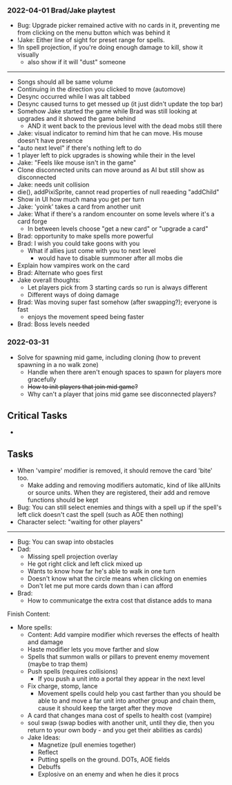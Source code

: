 
### 2022-04-01 Brad/Jake playtest
- Bug: Upgrade picker remained active with no cards in it, preventing me from clicking on the menu button which was behind it
- !Jake: Either line of sight for preset range for spells.
- !In spell projection, if you're doing enough damage to kill, show it visually
    - also show if it will "dust" someone
---
- Songs should all be same volume
- Continuing in the direction you clicked to move (automove)
- Desync occurred while I was alt tabbed
- Desync caused turns to get messed up (it just didn't update the top bar)
- Somehow Jake started the game while Brad was still looking at upgrades and it showed the game behind
    - AND it went back to the previous level with the dead mobs still there
- Jake: visual indicator to remind him that he can move. His mouse doesn't have presence
- "auto next level" if there's nothing left to do
- 1 player left to pick upgrades is showing while their in the level
- Jake: "Feels like mouse isn't in the game"
- Clone disconnected units can move around as AI but still show as disconnected
- Jake: needs unit collision
- die(), addPixiSprite, cannot read properties of null reaeding "addChild"
- Show in UI how much mana you get per turn
- Jake: 'yoink' takes a card from another unit
- Jake: What if there's a random encounter on some levels where it's a card forge
    - In between levels choose "get a new card" or "upgrade a card"
- Brad: opportunity to make spells more powerful
- Brad: I wish you could take goons with you
    - What if allies just come with you to next level
        - would have to disable summoner after all mobs die
- Explain how vampires work on the card
- Brad: Alternate who goes first
- Jake overall thoughts:
    - Let players pick from 3 starting cards so run is always different
    - Different ways of doing damage
- Brad: Was moving super fast somehow (after swapping?); everyone is fast
    - enjoys the movement speed being faster
- Brad: Boss levels needed

### 2022-03-31
- Solve for spawning mid game, including cloning (how to prevent spawning in a no walk zone)
    - Handle when there aren't enough spaces to spawn for players more gracefully
    - ~~How to init players that join mid game?~~
    - Why can't a player that joins mid game see disconnected players?
## Critical Tasks
-
## Tasks
- When 'vampire' modifier is removed, it should remove the card 'bite' too.
    - Make adding and removing modifiers automatic, kind of like allUnits or source units.  When they are registered, their
    add and remove functions should be kept
- Bug: You can still select enemies and things with a spell up if the spell's left click doesn't cast the spell (such as AOE then nothing)
- Character select: "waiting  for other players"
---
- Bug: You can swap into obstacles
- Dad:
    - Missing spell projection overlay
    - He got right click and left click mixed up
    - Wants to know how far he's able to walk in one turn
    - Doesn't know what the circle means when clicking on enemies
    - Don't let me put more cards down than i can afford
- Brad:
    - How to communicatge the extra cost that distance adds to mana

Finish Content:
- More spells:
    - Content: Add vampire modifier which reverses the effects of health and damage
    - Haste modifier lets you move farther and slow
    - Spells that summon walls or pillars to prevent enemy movement (maybe to trap them)
    - Push spells (requires collisions)
        - If you push a unit into a portal they appear in the next level
    - Fix charge, stomp, lance
        - Movement spells could help you cast farther than you should be able to and move a far unit into another group and chain them, cause it should keep the target after they move
    - A card that changes mana cost of spells to health cost (vampire)
    - soul swap (swap bodies with another unit, until they die, then you return to your own body - and you get their abilities as cards)
    - Jake Ideas:
        - Magnetize (pull enemies together)
        - Reflect
        - Putting spells on the ground. DOTs, AOE fields
        - Debuffs
        - Explosive on an enemy and when he dies it procs